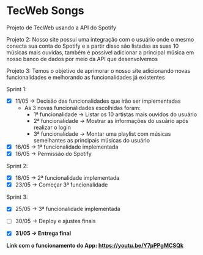 # TecWeb Songs
Projeto de TecWeb usando a API do Spotify

Projeto 2:
Nosso site possui uma integração com o usuário onde o mesmo conecta sua conta do Spotify e a partir disso são listadas as suas 10 músicas mais ouvidas, também é possível adicionar a principal música em nosso banco de dados por meio da API que desenvolvemos

Projeto 3:
Temos o objetivo de aprimorar o nosso site adicionando novas funcionalidades e melhorando as funcionalidades já existentes

Sprint 1:
- [x] 11/05 -> Decisão das funcionalidades que irão ser implementadas 
  - As 3 novas funcionalidades escolhidas foram:
    - 1ª funcionalidade -> Listar os 10 artistas mais ouvidos do usuário
    - 2ª funcionalidade -> Mostrar as informações do usuário após realizar o login
    - 3ª funcionalidade -> Montar uma playlist com músicas semelhantes as principais músicas do usuário
- [x] 16/05 -> 1ª funcionalidade implementada 
- [x] 16/05 -> Permissão do Spotify

Sprint 2:
- [x] 18/05 -> 2ª funcionalidade implementada
- [x] 23/05 -> Começar 3ª funcionalidade  

Sprint 3:
- [x] 25/05 -> 3ª funcionalidade implementada
- [ ] 30/05 -> Deploy e ajustes finais


- [x] <b>31/05 -> Entrega final<b>

Link com o funcionamento do App: https://youtu.be/Y7pPPgMCSQk
